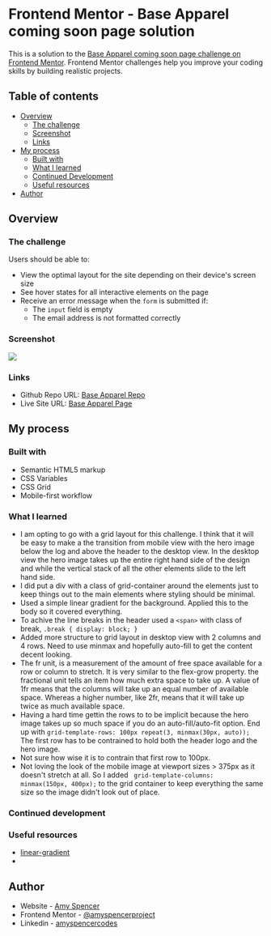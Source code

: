 # Frontend Mentor - Base Apparel coming soon page solution

This is a solution to the [Base Apparel coming soon page challenge on Frontend Mentor](https://www.frontendmentor.io/challenges/base-apparel-coming-soon-page-5d46b47f8db8a7063f9331a0). Frontend Mentor challenges help you improve your coding skills by building realistic projects.

## Table of contents

- [Overview](#overview)
  - [The challenge](#the-challenge)
  - [Screenshot](#screenshot)
  - [Links](#links)
- [My process](#my-process)
  - [Built with](#built-with)
  - [What I learned](#what-i-learned)
  - [Continued Development](#continued-development)
  - [Useful resources](#useful-resources)
- [Author](#author)

## Overview

### The challenge

Users should be able to:

- View the optimal layout for the site depending on their device's screen size
- See hover states for all interactive elements on the page
- Receive an error message when the `form` is submitted if:
  - The `input` field is empty
  - The email address is not formatted correctly

### Screenshot

![](./screenshot.jpg)

### Links

- Github Repo URL: [Base Apparel Repo](https://github.com/amyspencerproject/base-apparel)
- Live Site URL: [Base Apparel Page](https://amyspencerproject.github.io/base-apparel/)

## My process

### Built with

- Semantic HTML5 markup
- CSS Variables
- CSS Grid
- Mobile-first workflow

### What I learned

- I am opting to go with a grid layout for this challenge. I think that it will be easy to make a the transition from mobile view with the hero image below the log and above the header to the desktop view. In the desktop view the hero image takes up the entire right hand side of the design and while the vertical stack of all the other elements slide to the left hand side.
- I did put a div with a class of grid-container around the elements just to keep things out to the main elements where styling should be minimal.
- Used a simple linear gradient for the background. Applied this to the body so it covered everything.
- To achive the line breaks in the header used a `<span>` with class of break, `.break { display: block; }`
- Added more structure to grid layout in desktop view with 2 columns and 4 rows. Need to use minmax and hopefully auto-fill to get the content decent looking.
- The fr unit, is a measurement of the amount of free space available for a row or column to stretch. It is very similar to the flex-grow property. the fractional unit tells an item how much extra space to take up. A value of 1fr means that the columns will take up an equal number of available space. Whereas a higher number, like 2fr, means that it will take up twice as much available space.
- Having a hard time gettin the rows to to be implicit because the hero image takes up so much space if you do an auto-fill/auto-fit option. End up with `grid-template-rows: 100px repeat(3, minmax(30px, auto));
` The first row has to be contrained to hold both the header logo and the hero image.
- Not sure how wise it is to contrain that first row to 100px.
- Not loving the look of the mobile image at viewport sizes > 375px as it doesn't stretch at all. So I added ` grid-template-columns: minmax(150px, 400px);` to the grid container to keep everything the same size so the image didn't look out of place.

### Continued development

### Useful resources

- [linear-gradient](https://developer.mozilla.org/en-US/docs/Web/CSS/gradient/linear-gradient)
-

## Author

- Website - [Amy Spencer](https://spencerproject.com/)
- Frontend Mentor - [@amyspencerproject](https://www.frontendmentor.io/profile/amyspencerproject)
- Linkedin - [amyspencercodes](https://www.linkedin.com/in/amyspencercodes/)
